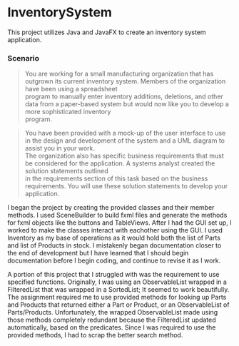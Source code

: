 # InventorySystem
This project utilizes Java and JavaFX to create an inventory system application. 

### Scenario
>You are working for a small manufacturing organization that has outgrown its current inventory system. Members of the organization have been using a spreadsheet  
>program to manually enter inventory additions, deletions, and other data from a paper-based system but would now like you to develop a more sophisticated inventory  
>program.

>You have been provided with a mock-up of the user interface to use in the design and development of the system and a UML diagram to assist you in your work.  
>The organization also has specific business requirements that must be considered for the application. A systems analyst created the solution statements outlined  
>in the requirements section of this task based on the business requirements. You will use these solution statements to develop your application.

I began the project by creating the provided classes and their member methods. I used SceneBuilder to build fxml files and generate the methods for fxml 
objects like the buttons and TableViews. After I had the GUI set up, I worked to make the classes interact with eachother using the GUI. I used Inventory as 
my base of operations as it would hold both the list of Parts and list of Products in stock. I mistakenly began documentation closer to the end of development 
but I have learned that I should begin documentation before I begin coding, and continue to revise it as I work.

A portion of this project that I struggled with was the requirement to use specified functions. Originally, I was using an ObservableList wrapped in a FilteredList 
that was wrapped in a SortedList; It seemed to work beautifully. The assignment required me to use provided methods for looking up Parts and Products that returned 
either a Part or Product, or an ObservableList of Parts/Products. Unfortunately, the wrapped ObservableList made using those methods completely redundant because 
the FilteredList updated automatically, based on the predicates. Since I was required to use the provided methods, I had to scrap the better search method.
